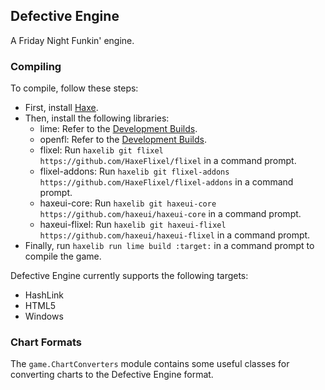 ## Defective Engine
A Friday Night Funkin' engine.

### Compiling
To compile, follow these steps:
- First, install [Haxe](https://haxe.org/).
- Then, install the following libraries:
  - lime: Refer to the [Development Builds](https://github.com/openfl/lime?tab=readme-ov-file#development-builds).
  - openfl: Refer to the [Development Builds](https://github.com/openfl/openfl?tab=readme-ov-file#development-builds).
  - flixel: Run `haxelib git flixel https://github.com/HaxeFlixel/flixel` in a command prompt.
  - flixel-addons: Run `haxelib git flixel-addons https://github.com/HaxeFlixel/flixel-addons` in a command prompt.
  - haxeui-core: Run `haxelib git haxeui-core https://github.com/haxeui/haxeui-core` in a command prompt.
  - haxeui-flixel: Run `haxelib git haxeui-flixel https://github.com/haxeui/haxeui-flixel` in a command prompt.
- Finally, run `haxelib run lime build :target:` in a command prompt to compile the game.

Defective Engine currently supports the following targets:
- HashLink
- HTML5
- Windows

### Chart Formats
The `game.ChartConverters` module contains some useful classes for converting charts to the Defective Engine format.

